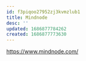 ```yaml
---
id: f3piqoo27952zj3kvmzlub1
title: Mindnode
desc: ''
updated: 1686877784262
created: 1686877773630
---
```


https://www.mindnode.com/
